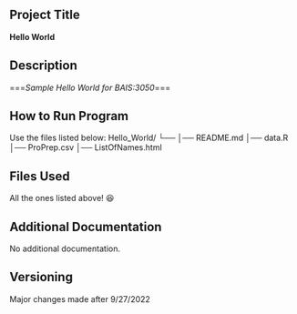 ## Project Title
**Hello World**

## Description
===*Sample Hello World for BAIS:3050*===

## How to Run Program
Use the files listed below:
Hello_World/
└── 
    │── README.md │── data.R │── ProPrep.csv │── ListOfNames.html

## Files Used
All the ones listed above! 😆

## Additional Documentation
No additional documentation.

## Versioning
Major changes made after 9/27/2022
